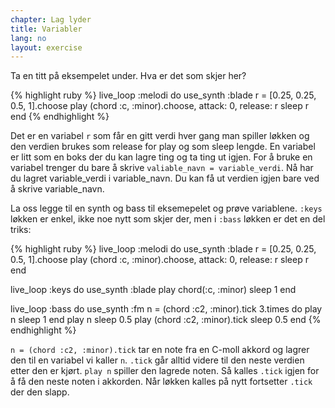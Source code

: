 ```yaml
---
chapter: Lag lyder
title: Variabler
lang: no
layout: exercise
---
```


Ta en titt på eksempelet under. Hva er det som skjer her?

{% highlight ruby %}
live_loop :melodi do
  use_synth :blade
  r = [0.25, 0.25, 0.5, 1].choose
  play (chord :c, :minor).choose, attack: 0, release: r
  sleep r
end
{% endhighlight %}

Det er en variabel `r` som får en gitt verdi hver gang man spiller løkken og den verdien brukes som release for play og som sleep lengde. En variabel er litt som en boks der du kan lagre ting og ta ting ut igjen. For å bruke en variabel trenger du bare å skrive `valiable_navn = variable_verdi`. Nå har du lagret variable_verdi i variable_navn. Du kan få ut verdien igjen bare ved å skrive variable_navn.

La oss legge til en synth og bass til eksemepelet og prøve variablene. `:keys` løkken er enkel, ikke noe nytt som skjer der, men i `:bass` løkken er det en del triks:

{% highlight ruby %}
live_loop :melodi do
  use_synth :blade
  r = [0.25, 0.25, 0.5, 1].choose
  play (chord :c, :minor).choose, attack: 0, release: r
  sleep r
end

live_loop :keys do
  use_synth :blade
  play chord(:c, :minor)
  sleep 1
end

live_loop :bass do
  use_synth :fm
  n = (chord :c2, :minor).tick
  3.times do
    play n
    sleep 1
  end
  play n
  sleep 0.5
  play (chord :c2, :minor).tick
  sleep 0.5
end
{% endhighlight %}

`n = (chord :c2, :minor).tick` tar en note fra en C-moll akkord og lagrer den til en variabel vi kaller `n`. `.tick` går alltid videre til den neste verdien etter den er kjørt. `play n` spiller den lagrede noten. Så kalles `.tick` igjen for å få den neste noten i akkorden. Når løkken kalles på nytt fortsetter `.tick` der den slapp.